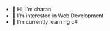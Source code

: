 - 👋 Hi, I’m charan
- 👀 I’m interested in Web Development
- 🌱 I’m currently learning c#


<!---
charanck/charanck is a ✨ special ✨ repository because its `README.md` (this file) appears on your GitHub profile.
You can click the Preview link to take a look at your changes.
--->

